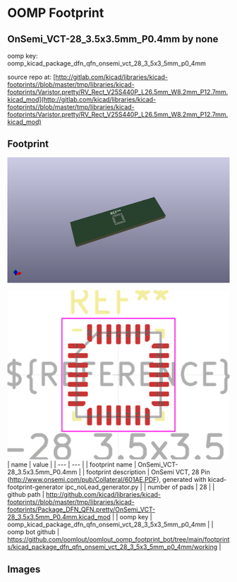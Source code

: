 # OOMP Footprint  
## OnSemi_VCT-28_3.5x3.5mm_P0.4mm  by none  
  
oomp key: oomp_kicad_package_dfn_qfn_onsemi_vct_28_3_5x3_5mm_p0_4mm  
  
source repo at: [http://gitlab.com/kicad/libraries/kicad-footprints//blob/master/tmp/libraries/kicad-footprints/Varistor.pretty/RV_Rect_V25S440P_L26.5mm_W8.2mm_P12.7mm.kicad_mod](http://gitlab.com/kicad/libraries/kicad-footprints//blob/master/tmp/libraries/kicad-footprints/Varistor.pretty/RV_Rect_V25S440P_L26.5mm_W8.2mm_P12.7mm.kicad_mod)  
## Footprint  
  
[![working_kicad_pcb_3d.png](working_kicad_pcb_3d_600.png)](working_kicad_pcb_3d.png)  
  
[![working.png](working_600.png)](working.png)  
| name | value | 
| --- | --- | 
| footprint name | OnSemi_VCT-28_3.5x3.5mm_P0.4mm | 
| footprint description | OnSemi  VCT, 28 Pin (http://www.onsemi.com/pub/Collateral/601AE.PDF), generated with kicad-footprint-generator ipc_noLead_generator.py | 
| number of pads | 28 | 
| github path | http://github.com/kicad/libraries/kicad-footprints//blob/master/tmp/libraries/kicad-footprints/Package_DFN_QFN.pretty/OnSemi_VCT-28_3.5x3.5mm_P0.4mm.kicad_mod | 
| oomp key | oomp_kicad_package_dfn_qfn_onsemi_vct_28_3_5x3_5mm_p0_4mm | 
| oomp bot github | https://github.com/oomlout/oomlout_oomp_footprint_bot/tree/main/footprints/kicad_package_dfn_qfn_onsemi_vct_28_3_5x3_5mm_p0_4mm/working | 
## Images  
